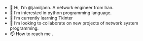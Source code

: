 - 👋 Hi, I’m @jamiljann. A network engineer from Iran.
- 👀 I’m interested in python programming language.
- 🌱 I’m currently learning Tkinter
- 💞️ I’m looking to collaborate on new projects of network system programming.
- 📫 How to reach me . 

<!---
jamiljann/jamiljann is a ✨ special ✨ repository because its `README.md` (this file) appears on your GitHub profile.
You can click the Preview link to take a look at your changes.
--->
